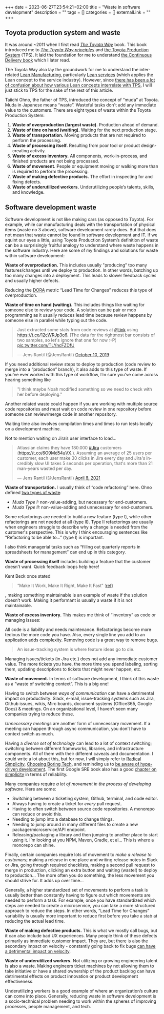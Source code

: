 +++ 
date = 2023-06-27T23:54:21+02:00
title = "Waste in software development"
description = ""
tags = []
categories = []
externalLink = ""
+++
## Toyota production system and waste

It was  around ~2011 when I first read _[The Toyota Way][ttw]_ book. This book
introduced me to _[The Toyota Way principles][ttwp]_ and [the Toyota Production
System][tps] (TPS). It laid the foundation for me to understand [the Continuous
Delivery book][cont-delivery-book] which I later read.

[ttw]: https://www.amazon.com/Toyota-Way-Management-Principles-Manufacturer/dp/0071392319
[ttwp]: https://en.wikipedia.org/wiki/The_Toyota_Way
[tps]: https://en.wikipedia.org/wiki/Toyota_Production_System
[cont-delivery-book]: https://www.amazon.se/-/en/Humble-Jez/dp/0321601912

The Toyota Way also lay the groundwork for me to understand the inter-related
[Lean Manufacturing][lean-manuf], particularly [Lean services][lean-services]
(which applies the Lean concept to the service industry). However, since [there
has been a lot of confusion about how various Lean concepts interrelate with
TPS][lean-confusion], I will just stick to TPS for the sake of the rest of this
article.

[lean-manuf]: https://en.wikipedia.org/wiki/Lean_manufacturing
[lean-services]: https://en.wikipedia.org/wiki/Lean_services
[lean-confusion]: https://bobemiliani.com/comparing-tps-and-lean/

Taiichi Ohno, the father of TPS, introduced the concept of “muda” at Toyota.
Muda in Japanese means  “waste”. Wasteful tasks don't add any immediate value
to the  customers. There are eight types of waste within the Toyota Production
System:

1. **Waste of overproduction (largest waste).** Production ahead of demand.
2. **Waste of time on hand (waiting).** Waiting for the next production stage. 
3. **Waste of transportation.** Moving products that are not required to
   perform the processing.
4. **Waste of processing itself.** Resulting from poor tool or product
   design-creating activity.
5. **Waste of excess inventory.** All components, work-in-process, and finished
   products are not being processed.
6. **Waste of movement.** People or equipment moving or walking more than is
   required to perform the processing.
7. **Waste of making defective products.** The effort in inspecting for and
   fixing defects.
8. **Waste of underutilized workers.** Underutilizing people’s talents, skills,
   and knowledge.

## Software development waste

Software development is not like making cars (as opposed to Toyota). For
example, while car manufacturing deals with the transportation of physical
items (waste no 3 above), software development rarely does. But that does not
mean that waste cannot be found in software development and IT. If we squint
our eyes a little, using Toyota Production System’s definition of waste can be
a surprisingly fruitful analogy to understand where waste happens in the
software industry. Here are some of my findings and solutions for waste within
software development:

**Waste of overproduction.** This includes usually "producing" too many
features/changes until we deploy to production. In other words, batching up too
many changes into a deployment. This leads to slower feedback cycles and
usually higher defects. 

Reducing the [DORA][dora] metric “Lead Time for Changes” reduces this type of
overproduction.

[dora]: https://cloud.google.com/blog/products/devops-sre/using-the-four-keys-to-measure-your-devops-performance

**Waste of time on hand (waiting).** This includes things like waiting for
someone else to review your code. A solution can be pair or mob programming as
it usually reduces lead time because review happens by someone else in parallel
while typing out the code.

<blockquote class="twitter-tweet"><p lang="en" dir="ltr">Just extracted some stats from code reviews at <a href="https://twitter.com/tink?ref_src=twsrc%5Etfw">@tink</a> using <a href="https://t.co/12cWRJp3o6">https://t.co/12cWRJp3o6</a>. (The data for the rightmost bar consists of two samples, so let&#39;s ignore that one for now :-P) <a href="https://t.co/TLYncFZDfU">pic.twitter.com/TLYncFZDfU</a></p>&mdash; Jens Rantil (@JensRantil) <a href="https://twitter.com/JensRantil/status/1182325832578150401?ref_src=twsrc%5Etfw">October 10, 2019</a></blockquote> <script async src="https://platform.twitter.com/widgets.js" charset="utf-8"></script> 

If you need additional review steps to deploy to production (code review to
merge into a “production” branch), it also adds to this type of waste. If
you’ve ever worked with this type of workflow, I’m sure you’ve come across
hearing something like

> "I think maybe Noah modified something so we need to check with her before
> deploying."

Another related waste could happen if you are working with multiple source code
repositories and must wait on code review in one repository before someone can
review/merge code in another repository.

Waiting time also involves compilation times and times to run tests locally on
a development machine.

Not to mention waiting on Jira’s user interface to load…

<blockquote class="twitter-tweet"><p lang="en" dir="ltr">Atlassian claims they have 180.000 <a href="https://twitter.com/hashtag/Jira?src=hash&amp;ref_src=twsrc%5Etfw">#Jira</a> customers (<a href="https://t.co/6O9Md54uVX">https://t.co/6O9Md54uVX</a>.). Assuming an average of 25 users per customer, each user make 30 clicks in Jira every day and Jira&#39;s incredibly slow UI takes 5 seconds per operation, that&#39;s more than 21 man-years wasted per day.</p>&mdash; Jens Rantil (@JensRantil) <a href="https://twitter.com/JensRantil/status/1380065758596759553?ref_src=twsrc%5Etfw">April 8, 2021</a></blockquote> <script async src="https://platform.twitter.com/widgets.js" charset="utf-8"></script> 

**Waste of transportation.** I usually think of “code refactoring” here. Ohno
defined [two types of waste][types-of-waste]:

[types-of-waste]: https://en.wikipedia.org/wiki/Muda_(Japanese_term)

* _Muda Type I:_ non-value-adding, but necessary for end-customers.
* _Muda Type II:_ non-value-adding and unnecessary for end-customers.

Some refactorings are needed to build a new feature (type I), while other
refactorings are not needed at all (type II). Type II refactorings are usually
when engineers struggle to describe why a change is needed from the customer's
perspective. This is why I think encouraging sentences like “Refactoring to be
able to…” (type I) is important.

I also think managerial tasks such as “filling out quarterly reports in
spreadsheets for management” can end up in this category.

**Waste of processing itself** includes building a feature that the customer
doesn't want. Quick feedback loops help here!

Kent Beck once stated

> “Make It Work, Make It Right, Make It Fast” ([ref][work-right-fast])

[work-right-fast]: https://keyholesoftware.com/2023/03/23/writing-quality-code-practicing-make-it-work-make-it-right-make-it-fast/

, making something maintainable is an example of waste if the solution doesn’t
work. Making it performant is usually a waste if it is not maintainable.

**Waste of excess inventory.** This makes me think of “inventory” as code or
managing issues:

All code is a liability and needs maintenance. Refactorings become more tedious
the more code you have. Also, every single line you add to an application adds
complexity. Removing code is a great way to remove bugs.

> An issue-tracking system is where feature ideas go to die.

Managing issues/tickets (in Jira etc.) does not add any immediate customer
value. The more tickets you have, the more time you spend labeling, sorting
them, updating descriptions to tickets that might never happen, etc.

**Waste of movement.** In terms of software development, I think of this waste
as a “waste of switching context”. This is a big one!

Having to switch between _ways of communication_ can have a detrimental impact
on productivity: Slack, e-mail, issue-tracking systems such as Jira, Github
issues, wikis, Miro boards, document systems (Office365, Google Docs) &
meetings. On an organizational level, I haven’t seen many companies trying to
reduce these.

_Unnecessary meetings_ are another form of unnecessary movement. If
a meeting can happen through async communication, you don't have to context
switch as much.

Having a _diverse set of technology_ can lead to a lot of context switching;
switching between different frameworks, libraries, and infrastructure
components. All of them with their different caveats and documentation. I could
write a lot about this, but for now, I will simply refer to [Radical
Simplicity][rad-simplicity], [Choosing Boring Tech][boring-tech], and reminding
us to [be aware of hype-driven development][hype-cycles]. The first Google SRE
book also has a good [chapter on simplicity][sre-simplicity] in terms of
reliability.

[rad-simplicity]: https://www.radicalsimpli.city/
[boring-tech]: https://boringtechnology.club/
[hype-cycles]: https://www.bitecode.dev/p/hype-cycles
[sre-simplicity]: https://sre.google/sre-book/simplicity/

Many companies require _a lot of movement in the process of developing
software_. Here are some:

* Switching between a ticketing system, Github, terminal, and code editor.
* Always having to create a ticket for _every_ pull request.
* Having to often switch between source code repositories. A monorepo can
  reduce or avoid this.
* Needing to jump into a database to change things.
* Needing to jump around in many different files to create a new
  package/microservice/API endpoint.
* Releasing/packaging a library and then jumping to another place to start
  using it. I’m looking at you NPM, Maven, Gradle, et al… This is where a
  monorepo can shine.

Finally, certain companies require lots of movement to _make a release to
customers_; making a release in one place and writing release notes in Slack or
Jira, going through required checklists, making a second pull request to merge
in production, clicking an extra button and waiting (waste!) to deploy to
production... The more often you do something, the less movement you should
strive for.  It adds up over time…

Generally, a higher standardized set of movements to perform a task is usually
better than constantly having to figure out which movements are needed to
perform a task. For example, once you have standardized which steps are needed
to create a microservice, you can take a more structured approach to reduce the
steps. In other words, “Lead Time for Changes” variability is usually more
important to reduce first before you take a stab at reducing the actual lead
time.

**Waste of making defective products.** This is what we mostly call bugs, but
it can also include bad UX experiences. Many people think of these defects
primarily as immediate customer impact. They are, but there is also the
secondary impact on velocity - constantly going back to fix bugs [can have a
detrimental impact on velocity][bug-velocity].

[bug-velocity]: https://www.infoq.com/news/2011/09/bug-fixes-velocity/

**Waste of underutilized workers.** Not utilizing or growing engineering talent
is also a waste. Making engineers ticket machines by not allowing them to
take initiative or have a shared ownership of the product backlog can have
detrimental effects on product innovation or product development effectiveness.

Underutilizing workers is a good example of where an organization’s culture can
come into place. Generally, reducing waste in software development is a
socio-technical problem needing to work within the spheres of improving
processes, people management, and tech.
